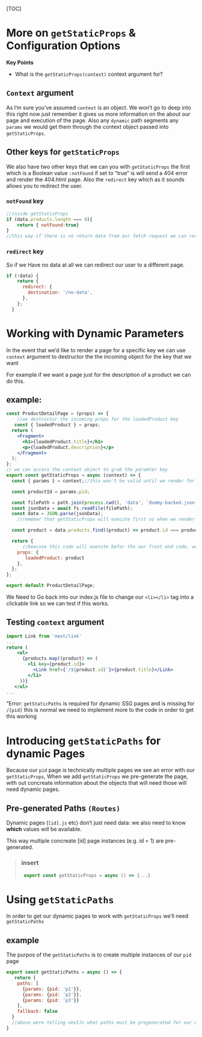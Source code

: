 [TOC]

# More on `getStaticProps` & Configuration Options

**Key Points** 

- What is the `getStaticProps(context)` context argument for?

## `Context` argument

As I’m sure you’ve assumed `context` is an object. We won’t go to deep into this right now just remember it gives us more information on the about our page and execution of the page. Also any `dynamic` path segments any `params` we would get them through the context object passed into `getStaticProps`.

## Other keys for `getStaticProps`

We also have two other keys that we can you with `getStaticProps` the first which is a Boolean value `:notFound` if set to “true” is will send a 404 error and render the 404.html page. Also the `redirect` key which as it sounds allows you to redirect the user.

### `notFound` key

```jsx
//inside getStaticProps
if (data.products.length === 0){
    return { notFound:true}
}
//this way if there is no return data from our fetch request we can return a 404.html page
```

### `redirect` key

So if we Have no data at all we can redirect our user to a different page.

```js
if (!data) {
    return {
      redirect: {
        destination: '/no-data',
      },
    };
  }
```

# Working with Dynamic Parameters

In the event that we’d like to render a page for a specific key we can use `context` argument to destructor the the incoming object for the key that we want

For example if we want a page just for the description of a product we can do this.

## example:

```jsx
const ProductDetailPage = (props) => {
    //we destructur the incoming props for the loadedProduct key
   const { loadedProduct } = props;
  return (
    <Fragment>
      <h1>{loadedProduct.title}</h1>
      <p>{loadedProduct.description}</p>
    </Fragment>
  );
};
// we can access the context object to grab the paramter key
export const getStaticProps = async (context) => {
  const { params } = context;//this won't be valid until we render for a second time.

  const productId = params.pid;

  const filePath = path.join(process.cwd(), 'data', 'dummy-backed.json');
  const jsonData = await fs.readFile(filePath);
  const data = JSON.parse(jsonData);
    //remeber that getStaticProps will execute first so when we render the page we'll already have our props loaded so we can access the specified object.

  const product = data.products.find((product) => product.id === productId);

  return {
      //beacuse this code will execute befor the our front end code, we can pass in our product object to props.
    props: {
       loadedProduct: product
    },
  };
};

export default ProductDetailPage;
```

We Need to Go back into our index.js file to change our `<li></li>` tag into a clickable link so we can test if this works.

## Testing `context` argument

```jsx
import Link from 'next/link'
...
return (
    <ul>
      {products.map((product) => (
        <li key={product.id}>
          <Link href={`/${product.id}`}>{product.title}</Link>
       	</li>
     ))}
   </ul>
...
```

“Error: `getStaticPaths` is required for dynamic SSG pages and is missing for `/[pid]` this is normal we need to implement more to the code in order to get this working



# Introducing `getStaticPaths` for dynamic Pages 

Because our `pid` page is technically multiple pages we see an error with our `getStaticProps`,  When we add `getStaticProps` we pre-generate the page, with out concreate information about the objects that will need those will need dynamic pages.

## Pre-generated Paths `(Routes)`

Dynamic pages (`[id].js` etc) don’t just need data: we also need to know **which** values will be available.

This way multiple concreate [id] page instances (e.g. id = 1) are pre-generated.

> ### insert
>
> ```jsx
>  export const getStaticProps = async () => {...}
> ```



# Using `getStaticPaths`

In order to get our dynamic pages to work with `getStaticProps` we’ll need `getStaticPaths` 

## example

The purpos of the `getStaticPaths` is to create multiple instances of our `pid` page

```jsx
export const getStaticPaths = async () => {
   return {
    paths: [
      {params: {pid: 'p1'}},
      {params: {pid: 'p2'}},
      {params: {pid: 'p3'}}
    ],
    fallback: false
  }
  //above were telling nextJs what paths must be pregenerated for our dynamic route segmants.
}
```

